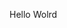 Hello Wolrd




























































































































































































































































































































































































































































































































































































































































































































































































































































































































































































































































































































































































































































































































































































































































































































































































































































































































































































































































































































































































































































































































































































































































































































































































































































































































































































































































































































































































































































































































